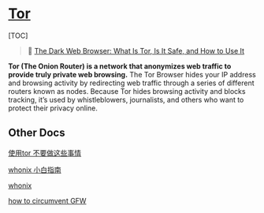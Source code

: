 # [Tor](https://www.torproject.org)

[TOC]



> :link: [The Dark Web Browser: What Is Tor, Is It Safe, and How to Use It](https://www.avast.com/c-tor-dark-web-browser)

**Tor (The Onion Router) is a network that anonymizes web traffic to provide truly private web browsing.**  The Tor Browser hides your IP address and browsing activity by redirecting web traffic through a series of different routers known as nodes. Because Tor hides browsing activity and blocks tracking, it’s used by whistleblowers, journalists, and others who want to protect their privacy online.



## Other Docs

[使用tor 不要做这些事情](https://www.iyouport.org/使用-tor-保护自己时千万不要做这九件事！/)

[whonix 小白指南](https://www.iyouport.org/妈妈说，操作安全永远不能被忽视%E2%80%8A-%E2%80%8A匿名工具：/)

[whonix](https://www.whonix.org/wiki/Tor#Manual_Bridge_Configuration)

[how to circumvent GFW](https://support.torproject.org/censorship/connecting-from-china/)


